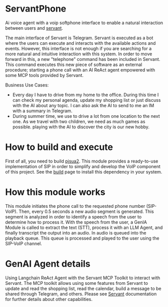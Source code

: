 # ServantPhone
Ai voice agent with a voip softphone interface to enable a natural interaction between users and [servant](https://github.com/ucpdh23/servant).

The main interface of Servant is Telegram. Servant is executed as a bot where the users can execute and interacts with the available actions and events.
However, this interface is not enough if you are searching for a more natural and intuitive interaction with this system. In order to move forward in this, a new "telephone" command has been included in Servant. This command executes this new piece of software as an external procedure; starting a phone call with an AI ReAct agent empowered with some MCP tools provided by Servant.

Business Use Cases:
- Every day I have to drive from my home to the office. During this time I can check my personal agenda, update my shopping list or just discuss with the AI about any topic. I can also ask the AI to send to me an IM with a summary in Telegram.
- During summer time, we use to drive a lot from one location to the next one. As we travel with two children, we need as much games as possible. playing with the AI to discover the city is our new hobby. 

# How to build and execute

First of all, you need to build [pjsua2](https://docs.pjsip.org/en/latest/pjsua2/intro.html). This module provides a ready-to-use implementation of SIP in order to simplify and develop the VoIP component of this project. See the [build](https://docs.pjsip.org/en/latest/pjsua2/building.html) page to install this dependency in your system. 

# How this module works

This module initiates the phone call to the requested phone number (SIP-VoIP). Then, every 0.5 seconds a new audio segment is generated. This segment is analyzed in order to identify a speech from the user to determine how to process it.
With the speech from the user, a GenIA Module is called to extract the text (STT), process it with an LLM Agent, and finally transcript the output into an audio.
In audio is queued into the playback queue. This queue is processed and played to the user using the SIP-VoIP channel. 

# GenAI Agent details

Using Langchain ReAct Agent with the Servant MCP Toolkit to interact with Servant. The MCP toolkit allows using some features from Servant to update and read the shopping list, read the calendar, build a message to be shared through Telegram, and others. Please see [Servant](https://github.com/ucpdh23/Servant) documentation for further details about other capabilities.

